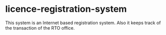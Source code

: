 # licence-registration-system
 This system is an Internet based registration system. Also it keeps track of the transaction of the RTO office.

